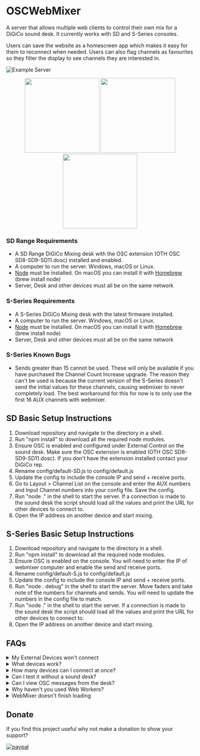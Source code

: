 # OSCWebMixer
A server that allows multiple web clients to control their own mix for a DiGiCo sound desk. It currently works with SD and S-Series consoles.

Users can save the website as a homescreen app which makes it easy for them to reconnect when needed. Users can also flag channels as favourites so they filter the display to see channels they are interested in.

![Example Server](terminal.jpg)
<div align="center">
<img src="https://github.com/castles/OSCWebMixer/blob/main/drums.jpg?raw=true" width="200">
<img src="https://github.com/castles/OSCWebMixer/blob/main/pan.jpg?raw=true" width="200">
<img src="https://github.com/castles/OSCWebMixer/blob/main/bass.jpg?raw=true" width="200">
</div>

### SD Range Requirements
* A SD Range DiGiCo Mixing desk with the OSC extension (OTH OSC SD8-SD9-SD11.dosc) installed and enabled.
* A computer to run the server. Windows, macOS or Linux.
* [Node](https://nodejs.org/en/download/) must be installed. On macOS you can install it with [Homebrew](https://brew.sh/) (brew install node)
* Server, Desk and other devices must all be on the same network

### S-Series Requirements
* A S-Series DiGiCo Mixing desk with the latest firmware installed.
* A computer to run the server. Windows, macOS or Linux.
* [Node](https://nodejs.org/en/download/) must be installed. On macOS you can install it with [Homebrew](https://brew.sh/) (brew install node)
* Server, Desk and other devices must all be on the same network

### S-Series Known Bugs
* Sends greater than 15 cannot be used. These will only be available if you have purchased the Channel Count Increase upgrade. The reason they can't be used is because the current version of the S-Series doesn't send the initial values for these channels, causing webmixer to never completely load. The best workaround for this for now is to only use the first 16 AUX channels with webmixer.

## SD Basic Setup Instructions
1. Download repository and navigate to the directory in a shell.
2. Run "npm install" to download all the required node modules.
3. Ensure OSC is enabled and configured under External Control on the sound desk. Make sure the OSC extension is enabled (OTH OSC SD8-SD9-SD11.dosc). If you don't have the extension installed contact your DiGiCo rep.
4. Rename config/default-SD.js to config/default.js
5. Update the config to include the console IP and send + receive ports.
6. Go to Layout > Channel List on the console and enter the AUX numbers and Input Channel numbers into your config file. Save the config.
7. Run "node ." in the shell to start the server. If a connection is made to the sound desk the script should load all the values and print the URL for other devices to connect to.
8. Open the IP address on another device and start mixing.

## S-Series Basic Setup Instructions
1. Download repository and navigate to the directory in a shell.
2. Run "npm install" to download all the required node modules.
3. Ensure OSC is enabled on the console. You will need to enter the IP of webmixer computer and enable the send and receive ports.
4. Rename config/default-S.js to config/default.js
5. Update the config to include the console IP and send + receive ports.
6. Run "node . debug" in the shell to start the server. Move faders and take note of the numbers for channels and sends. You will need to update the numbers in the config file to match.
7. Run "node ." in the shell to start the server. If a connection is made to the sound desk the script should load all the values and print the URL for other devices to connect to.
8. Open the IP address on another device and start mixing.

## FAQs
<details>
  <summary>My External Devices won't connect</summary>
  Ensure the server is running and the devices are connected on the same network. Also check the External Control is configured correctly in the desk.
</details>
<details>
  <summary>What devices work?</summary>
  Anything with a recent web browser can connect, that means it should work on iOS, Android, Windows, macOS and Linux.
</details>
<details>
  <summary>How many devices can I connect at once?</summary>
  No limit has been set and we haved tested 20+ without any issues.
</details>
<details>
  <summary>Can I test it without a sound desk?</summary>
  Yes, add skip parameter when running the server. eg. "node . skip"
</details>
<details>
  <summary>Can I view OSC messages from the desk?</summary>
  Yes, add debug parameter when running the server. eg. "node . debug"
</details>
<details>
  <summary>Why haven't you used Web Workers?</summary>
  Web workers require HTTPS to be enabled and that would be too much mucking around to get it working on clients. Feel free to reach out if you can come up with a nice way for this to work.
</details>
<details>
  <summary>WebMixer doesn't finish loading</summary>
  Sometimes the information for a channel is not returned by the desk. Your config may be incorrect. In this case try removing channels and/or AUXs to determine which is causing webmixer not to load.
</details>

## Donate
If you find this project useful why not make a donation to show your support?

[![paypal](https://www.paypalobjects.com/en_US/i/btn/btn_donateCC_LG.gif)](https://www.paypal.com/cgi-bin/webscr?cmd=_s-xclick&hosted_button_id=VL5VBHN57FVS2&item_name=OSCWebMixer)
